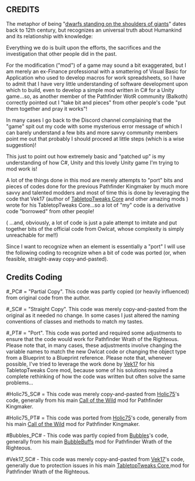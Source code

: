 ﻿## CREDITS

The metaphor of being "[dwarfs standing on the shoulders of giants](https://en.wikipedia.org/wiki/Standing_on_the_shoulders_of_giants)" dates back to 12th century, but
recognizes an universal truth about Humankind and its relationship with knowledge:

Everything we do is built upon the efforts, the sacrifices and the investigation that other people did in the past.

For the modification ("mod") of a game may sound a bit exaggerated, but I am merely an ex-Finance professional with a smattering of Visual Basic for Application
who used to develop macros for work spreadsheets, so I have to admit that I have very little understanding of software development upon which to build, even to develop
a simple mod written in C# for a Unity game...so, as another member of the Pathfinder WotR community (Balkoth) correctly pointed out I "take bit and pieces" from other people's code
"put them together and pray it works"!

In many cases I go back to the Discord channel complaining that the "game" spit out my code with some mysterious error message of which I can barely understand a few bits and
more savvy community members point me out that probably I should proceed at little steps (which is a wise suggestion)!

This just to point out how extremely basic and "patched up" is my understanding of how C#, Unity and this lovely Unity game I'm trying to mod work is!

A lot of the things done in this mod are merely attempts to "port" bits and pieces of codes done for the previous Pathfinder Kingmaker by much more savvy and
talented modders and most of time this is done by leveraging the code that Vek17 (author of [TabletopTweaks Core](https://github.com/Vek17/TabletopTweaks-Core) and other amazing mods )
wrote for his TabletopTweaks Core...so a lot of "my" code is a derivative code "borrowed" from other people!

( ...and, obviously, a lot of code is just a pale attempt to imitate and put together bits of the official code from Owlcat, whose complexity is simply unreachable for me!!)

Since I want to recognize when an element is essentially a "port" I will use the following coding to recognize when a bit of code was ported (or, when feasible, straight-away copy-and-pasted).

## Credits Coding

#<Author>_PC# = "Partial Copy". This code was partly copied (or heavily influenced) from original code from the author.

#<Author>_SC# = "Straight Copy". This code was merely copy-and-pasted from the original as it needed no change. In some cases I just altered the naming conventions of classes and methods to match my tastes.

#<Author>_PT# = "Port". This code was ported and required some adjustments to ensure that the code would work for Pathfinder Wrath of the Righteous. Please note that, in many cases, these adjustments involve changing the variable names to match the 
			    new Owlcat code or changing the object type from a Blueprint to a Blueprint reference. Please note that, whenever possible, I've tried to leverage the work done by [Vek17](https://github.com/Vek17) for his TabletopTweaks Core mod, because
			    some of his solutions required a complete rethinking of how the code was written but often solve the same problems...

#Holic75_SC# = This code was merely copy-and-pasted from [Holic75](https://github.com/Holic75)'s code, generally from his main [Call of the Wild](https://github.com/Holic75/KingmakerRebalance) mod for Pathfinder Kingmaker.

#Holic75_PT# = This code was ported from [Holic75](https://github.com/Holic75)'s code, generally from his main [Call of the Wild](https://github.com/Holic75/KingmakerRebalance) mod for Pathfinder Kingmaker.
	
#Bubbles_PC# - This code was partly copied from [Bubbles](https://github.com/factubsio)'s code, generally from his main [BubbleBuffs](https://github.com/factubsio/BubbleBuffs) mod for Pathfinder Wrath of the Righteous.
	
#Vek17_SC# - This code was merely copy-and-pasted from [Vek17](https://github.com/Vek17)'s code, generally due to protection issues in his main [TabletopTweaks Core
](https://github.com/Vek17/TabletopTweaks-Core) mod for Pathfinder Wrath of the Righteous.


